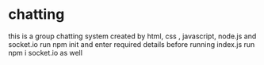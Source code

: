 # chatting
this is a group chatting system created by html, css , javascript, node.js and socket.io 
run npm init and enter required details before running index.js 
run npm i socket.io as well 
